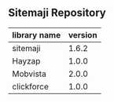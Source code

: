 Sitemaji Repository
--

|library name|version|
|---|---|
|sitemaji|1.6.2|
|Hayzap|1.0.0|
|Mobvista|2.0.0|
|clickforce|1.0.0|
